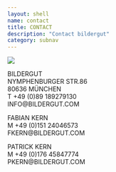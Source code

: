 ```yaml
---
layout: shell
name: contact
title: CONTACT
description: "Contact bildergut"
category: subnav
---
```


<div class="container" id="body-core">

<p><img src="/media/BG_Lageplan.jpg"></p>

<p>
BILDERGUT<br />
NYMPHENBURGER STR.86<br />
80636 MÜNCHEN<br />
T +49 (0)89 189279130<br />
INFO@BILDERGUT.COM<br />
</p>
<p>
FABIAN KERN<br />
M +49 (0)151 24046573<br />
FKERN@BILDERGUT.COM<br />
</p>
<p>
PATRICK KERN<br />
M +49 (0)176 45847774<br />
PKERN@BILDERGUT.COM<br />
</p>

</div>

